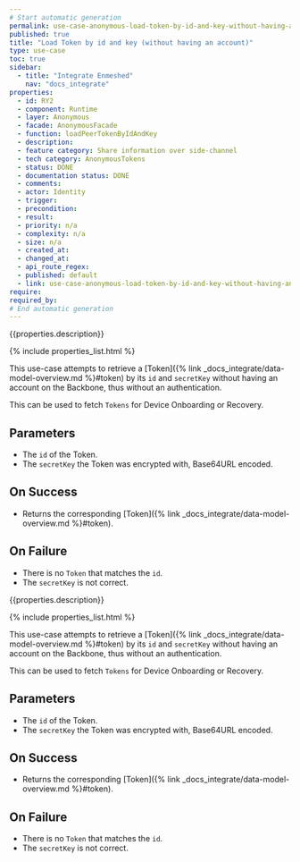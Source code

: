 ```yaml
---
# Start automatic generation
permalink: use-case-anonymous-load-token-by-id-and-key-without-having-an-account
published: true
title: "Load Token by id and key (without having an account)"
type: use-case
toc: true
sidebar:
  - title: "Integrate Enmeshed"
    nav: "docs_integrate"
properties:
  - id: RY2
  - component: Runtime
  - layer: Anonymous
  - facade: AnonymousFacade
  - function: loadPeerTokenByIdAndKey
  - description:
  - feature category: Share information over side-channel
  - tech category: AnonymousTokens
  - status: DONE
  - documentation status: DONE
  - comments:
  - actor: Identity
  - trigger:
  - precondition:
  - result:
  - priority: n/a
  - complexity: n/a
  - size: n/a
  - created_at:
  - changed_at:
  - api_route_regex:
  - published: default
  - link: use-case-anonymous-load-token-by-id-and-key-without-having-an-account
require:
required_by:
# End automatic generation
---
```


{{properties.description}}

{% include properties_list.html %}

This use-case attempts to retrieve a [Token]({% link _docs_integrate/data-model-overview.md %}#token)
by its `id` and `secretKey` without having an account on the Backbone, thus without an authentication.

This can be used to fetch `Tokens` for Device Onboarding or Recovery.

## Parameters

- The `id` of the Token.
- The `secretKey` the Token was encrypted with, Base64URL encoded.

## On Success

- Returns the corresponding [Token]({% link _docs_integrate/data-model-overview.md %}#token).

## On Failure

- There is no `Token` that matches the `id`.
- The `secretKey` is not correct.

{{properties.description}}

{% include properties_list.html %}

This use-case attempts to retrieve a [Token]({% link _docs_integrate/data-model-overview.md %}#token)
by its `id` and `secretKey` without having an account on the Backbone, thus without an authentication.

This can be used to fetch `Tokens` for Device Onboarding or Recovery.

## Parameters

- The `id` of the Token.
- The `secretKey` the Token was encrypted with, Base64URL encoded.

## On Success

- Returns the corresponding [Token]({% link _docs_integrate/data-model-overview.md %}#token).

## On Failure

- There is no `Token` that matches the `id`.
- The `secretKey` is not correct.
